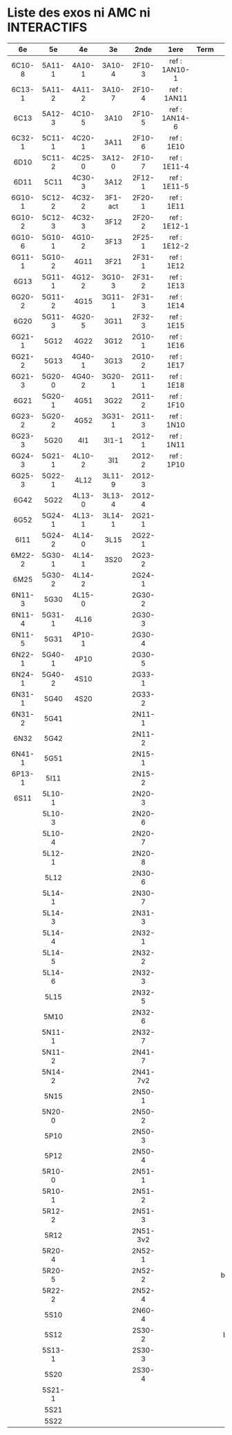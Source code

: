 # Liste des exos ni AMC ni INTERACTIFS

|6e|5e|4e|3e|2nde|1ere|Term|Reste|
|:-:|:-:|:-:|:-:|:-:|:-:|:-:|:-:|
|6C10-8|5A11-1|4A10-1|3A10-4|2F10-3|ref : 1AN10-1||beta3I12|
|6C13-1|5A11-2|4A11-2|3A10-7|2F10-4|ref : 1AN11||CM020|
|6C13|5A12-3|4C10-5|3A10|2F10-5|ref : 1AN14-6||CM021|
|6C32-1|5C11-1|4C20-1|3A11|2F10-6|ref : 1E10||ExC100|
|6D10|5C11-2|4C25-0|3A12-0|2F10-7|ref : 1E11-4||ExC101|
|6D11|5C11|4C30-3|3A12|2F12-1|ref : 1E11-5||HPC100|
|6G10-1|5C12-2|4C32-2|3F1-act|2F20-1|ref : 1E11||HPC103|
|6G10-2|5C12-3|4C32-3|3F12|2F20-2|ref : 1E12-1||HPC104|
|6G10-6|5G10-1|4G10-2|3F13|2F25-1|ref : 1E12-2||PEA11-1|
|6G11-1|5G10-2|4G11|3F21|2F31-1|ref : 1E12||PEA11|
|6G13|5G11-1|4G12-2|3G10-3|2F31-2|ref : 1E13||PEA12|
|6G20-2|5G11-2|4G15|3G11-1|2F31-3|ref : 1E14||PEA13|
|6G20|5G11-3|4G20-5|3G11|2F32-3|ref : 1E15||PEG20|
|6G21-1|5G12|4G22|3G12|2G10-1|ref : 1E16||PEG21|
|6G21-2|5G13|4G40-1|3G13|2G10-2|ref : 1E17||PEG22|
|6G21-3|5G20-0|4G40-2|3G20-1|2G11-1|ref : 1E18||PEG23|
|6G21|5G20-1|4G51|3G22|2G11-2|ref : 1F10||PEG24|
|6G23-2|5G20-2|4G52|3G31-1|2G11-3|ref : 1N10||P003|
|6G23-3|5G20|4I1|3I1-1|2G12-1|ref : 1N11||P004|
|6G24-3|5G21-1|4L10-2|3I1|2G12-2|ref : 1P10||P005|
|6G25-3|5G22-1|4L12|3L11-9|2G12-3|||P006|
|6G42|5G22|4L13-0|3L13-4|2G12-4|||P007|
|6G52|5G24-1|4L13-1|3L14-1|2G21-1|||P008|
|6I11|5G24-2|4L14-0|3L15|2G22-1|||P009|
|6M22-2|5G30-1|4L14-1|3S20|2G23-2|||P010|
|6M25|5G30-2|4L14-2||2G24-1|||P011|
|6N11-3|5G30|4L15-0||2G30-2|||P012|
|6N11-4|5G31-1|4L16||2G30-3|||P013|
|6N11-5|5G31|4P10-1||2G30-4|||P014|
|6N22-1|5G40-1|4P10||2G30-5|||P015|
|6N24-1|5G40-2|4S10||2G33-1|||P016|
|6N31-1|5G40|4S20||2G33-2|||P017|
|6N31-2|5G41|||2N11-1|||P018|
|6N32|5G42|||2N11-2|||P019|
|6N41-1|5G51|||2N15-1|||P020|
|6P13-1|5I11|||2N15-2|||beta2F12-2|
|6S11|5L10-1|||2N20-3|||beta2F21-1|
||5L10-3|||2N20-6|||beta2F31|
||5L10-4|||2N20-7|||beta3F23|
||5L12-1|||2N20-8|||beta3G15|
||5L12|||2N30-6|||beta3S20-1|
||5L14-1|||2N30-7|||beta3s21|
||5L14-3|||2N31-3|||beta4C31|
||5L14-4|||2N32-1|||beta4G20-3|
||5L14-5|||2N32-2|||beta4G20-4|
||5L14-6|||2N32-3|||beta5G30-2|
||5L15|||2N32-5|||beta6C33-1|
||5M10|||2N32-6|||beta6test2|
||5N11-1|||2N32-7|||beta6test2021|
||5N11-2|||2N41-7|||betaAleaFigure|
||5N14-2|||2N41-7v2|||betaAsymptotesObliques|
||5N15|||2N50-1|||betaEqCarreDansC|
||5N20-0|||2N50-2|||betaEqValAbs|
||5P10|||2N50-3|||betaEquations|
||5P12|||2N50-4|||betaEquationsLog|
||5R10-0|||2N51-1|||betaExo3d|
||5R10-1|||2N51-2|||betaExoLimite|
||5R12-2|||2N51-3|||betaExoSimpleMatthieu|
||5R12|||2N51-3v2|||betaModele10_simple_question-reponse|
||5R20-4|||2N52-1|||betaModele11_parametrable|
||5R20-5|||2N52-2|||betaModele20_plusieurs_types_de_questions|
||5R22-2|||2N52-4|||betaModele21_parametrables|
||5S10|||2N60-4|||betaModele22_avec_une_serie_de_valeurs|
||5S12|||2S30-2|||betaModele30_constructions_géométriques|
||5S13-1|||2S30-3|||betaModele31_parametrables|
||5S20|||2S30-4|||betaModele40_tableau_proportionnalite|
||5S21-1||||||betaModele41_tableau_signes_variations|
||5S21||||||betaModele50_Mathsteps|
||5S22||||||betaPol|
